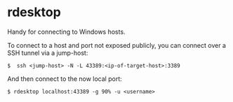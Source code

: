rdesktop
========

Handy for connecting to Windows hosts.

To connect to a host and port not exposed publicly, you can connect over a SSH tunnel via a jump-host:

    $  ssh <jump-host> -N -L 43389:<ip-of-target-host>:3389

And then connect to the now local port:

    $ rdesktop localhost:43389 -g 90% -u <username>
